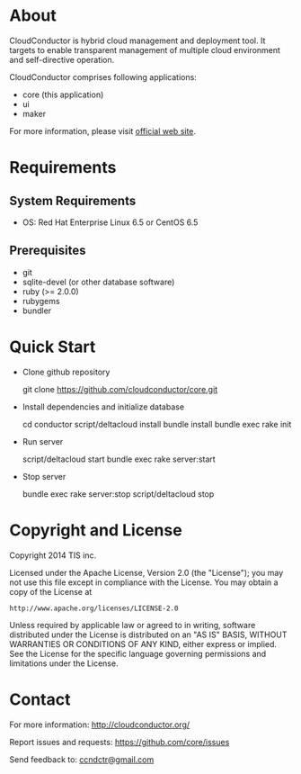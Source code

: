 About
=====

CloudConductor is hybrid cloud management and deployment tool.
It targets to enable transparent management of multiple cloud environment
and self-directive operation.

CloudConductor comprises following applications:

- core (this application)
- ui
- maker

For more information, please visit [official web site](http://cloudconductor.org/).


Requirements
============

System Requirements
-------------------

- OS: Red Hat Enterprise Linux 6.5 or CentOS 6.5

Prerequisites
-------------

- git
- sqlite-devel (or other database software)
- ruby (>= 2.0.0)
- rubygems
- bundler


Quick Start
===========

- Clone github repository

    git clone https://github.com/cloudconductor/core.git

- Install dependencies and initialize database

    cd conductor
    script/deltacloud install
    bundle install
    bundle exec rake init

- Run server

    script/deltacloud start
    bundle exec rake server:start

- Stop server

    bundle exec rake server:stop
    script/deltacloud stop


Copyright and License
=====================

Copyright 2014 TIS inc.

Licensed under the Apache License, Version 2.0 (the "License");
you may not use this file except in compliance with the License.
You may obtain a copy of the License at

    http://www.apache.org/licenses/LICENSE-2.0

Unless required by applicable law or agreed to in writing, software
distributed under the License is distributed on an "AS IS" BASIS,
WITHOUT WARRANTIES OR CONDITIONS OF ANY KIND, either express or implied.
See the License for the specific language governing permissions and
limitations under the License.


Contact
=======

For more information: <http://cloudconductor.org/>

Report issues and requests: <https://github.com/core/issues>

Send feedback to: <ccndctr@gmail.com>
